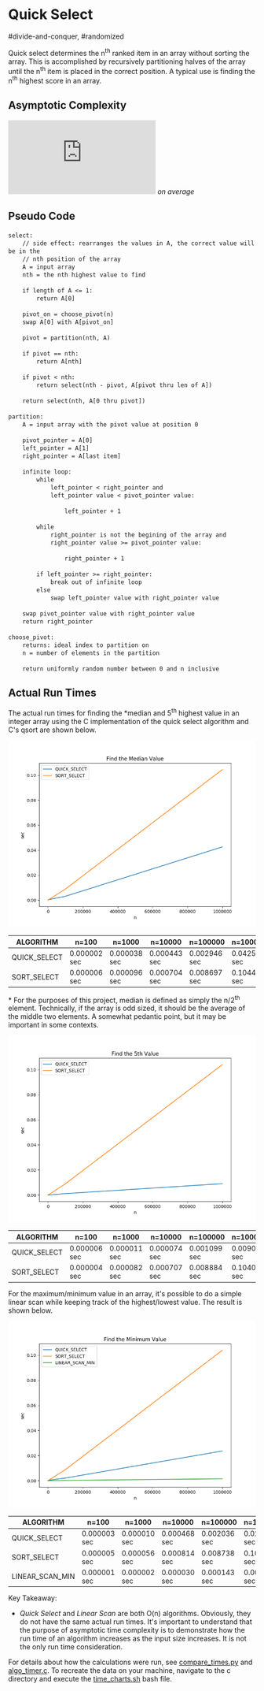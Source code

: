 # Quick Select
#divide-and-conquer, #randomized

Quick select determines the n<sup>th</sup> ranked item in an array without
sorting the array. This is accomplished by recursively partitioning halves of
the array until the n<sup>th</sup> item is placed in the correct position. A
typical use is finding the n<sup>th</sup> highest score in an array.

## Asymptotic Complexity
![O(n)](https://latex.codecogs.com/gif.latex?O(n)) *on average*

## Pseudo Code
``` pseudo
select:
    // side effect: rearranges the values in A, the correct value will be in the
    // nth position of the array
    A = input array
    nth = the nth highest value to find

    if length of A <= 1:
        return A[0]

    pivot_on = choose_pivot(n)
    swap A[0] with A[pivot_on]

    pivot = partition(nth, A)

    if pivot == nth:
        return A[nth]

    if pivot < nth:
        return select(nth - pivot, A[pivot thru len of A])

    return select(nth, A[0 thru pivot])
    
partition:
    A = input array with the pivot value at position 0

    pivot_pointer = A[0]
    left_pointer = A[1]
    right_pointer = A[last item]

    infinite loop:
        while
            left_pointer < right_pointer and
            left_pointer value < pivot_pointer value:

                left_pointer + 1

        while
            right_pointer is not the begining of the array and
            right_pointer value >= pivot_pointer value:

                right_pointer + 1

        if left_pointer >= right_pointer:
            break out of infinite loop
        else
            swap left_pointer value with right_pointer value

    swap pivot_pointer value with right_pointer value
    return right_pointer

choose_pivot:
    returns: ideal index to partition on
    n = number of elements in the partition

    return uniformly random number between 0 and n inclusive
```

## Actual Run Times

The actual run times for finding the &ast;median and 5<sup>th</sup> highest
value in an integer array using the C implementation of the quick select
algorithm and C's qsort are shown below.

![alt text](c/QUICK_SELECT--1.png "RANDOM ARRAY VALUES") 

|ALGORITHM| n=100 |n=1000 |n=10000 |n=100000 |n=1000000 |
--|--|--|--|--|--|
|QUICK_SELECT |0.000002 sec|0.000038 sec|0.000443 sec|0.002946 sec|0.042520 sec|
|SORT_SELECT |0.000006 sec|0.000096 sec|0.000704 sec|0.008697 sec|0.104405 sec|

&ast; For the purposes of this project, median is defined as simply the
n/2<sup>th</sup> element.  Technically, if the array is odd sized, it should be
the average of the middle two elements. A somewhat pedantic point, but it may be
important in some contexts.

![alt text](c/QUICK_SELECT-5.png "RANDOM ARRAY VALUES") 

|ALGORITHM| n=100 |n=1000 |n=10000 |n=100000 |n=1000000 |
--|--|--|--|--|--|
|QUICK_SELECT |0.000006 sec|0.000011 sec|0.000074 sec|0.001099 sec|0.009004 sec|
|SORT_SELECT |0.000004 sec|0.000082 sec|0.000707 sec|0.008884 sec|0.104003 sec|

For the maximum/minimum value in an array, it's possible to do a simple linear
scan while keeping track of the highest/lowest value. The result is shown below.

![alt text](c/QUICK_SELECT-1.png "RANDOM ARRAY VALUES") 

|ALGORITHM| n=100 |n=1000 |n=10000 |n=100000 |n=1000000 |
--|--|--|--|--|--|
|QUICK_SELECT |0.000003 sec|0.000010 sec|0.000468 sec|0.002036 sec|0.023628 sec|
|SORT_SELECT |0.000005 sec|0.000056 sec|0.000814 sec|0.008738 sec|0.103920 sec|
|LINEAR_SCAN_MIN |0.000001 sec|0.000002 sec|0.000030 sec|0.000143 sec|0.001475 sec|

Key Takeaway: 
- *Quick Select* and *Linear Scan* are both O(n) algorithms. Obviously, they do
not have the same actual run times. It's important to understand that the
purpose of asymptotic time complexity is to demonstrate how the run time of an
algorithm increases as the input size increases.  It is not the only run time
consideration.

For details about how the calculations were run, see
[compare_times.py](c/compare_times.py) and [algo_timer.c](c/algo_timer.c). To
recreate the data on your machine, navigate to the c directory and execute the
[time_charts.sh](c/time_charts.sh) bash file.


